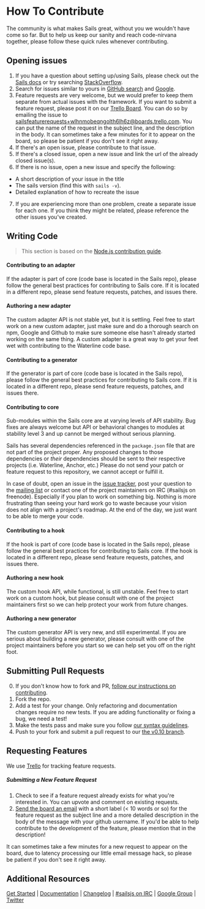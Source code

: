 # How To Contribute
The community is what makes Sails great, without you we wouldn't have come so far. But to help us keep our sanity and reach code-nirvana together, please follow these quick rules whenever contributing.


## Opening issues
1. If you have a question about setting up/using Sails, please check out the [Sails docs](http://sailsjs.org/#!documentation) or try searching  [StackOverflow](http://stackoverflow.com/questions/tagged/sails.js).
2. Search for issues similar to yours in [GitHub search](https://github.com/balderdashy/sails/search?type=Issues) and [Google](https://www.google.nl/search?q=sails+js). 
3. Feature requests are very welcome, but we would prefer to keep them separate from actual issues with the framework. If you want to submit a feature request, please post it on our [Trello Board](https://trello.com/b/cGzNVE0b/sails-js-feature-requests). You can do so by emailing the issue to sailsfeaturerequests+wlhnmobeqngolth6lh6z@boards.trello.com. You can put the name of the request in the subject line, and the description in the body. It can sometimes take a few minutes for it to appear on the board, so please be patient if you don't see it right away.
4. If there's an open issue, please contribute to that issue.
5. If there's a closed issue, open a new issue and link the url of the already closed issue(s).
6. If there is no issue, open a new issue and specify the following:
  - A short description of your issue in the title
  - The sails version (find this with ````sails -v````).
  - Detailed explanation of how to recreate the issue
7. If you are experiencing more than one problem, create a separate issue for each one. If you think they might be related, please reference the other issues you've created.


## Writing Code

> This section is based on the [Node.js contribution guide](https://github.com/joyent/node/blob/master/CONTRIBUTING.md#contributing).


#### Contributing to an adapter

If the adapter is part of core (code base is located in the Sails repo), please follow the general best practices for contributing to Sails core.  If it is located in a different repo, please send feature requests, patches, and issues there.

#### Authoring a new adapter

The custom adapter API is not stable yet, but it is settling.  Feel free to start work on a new custom adapter, just make sure and do a thorough search on npm, Google and Github to make sure someone else hasn't already started working on the same thing.  A custom adapter is a great way to get your feet wet with contributing to the Waterline code base.

#### Contributing to a generator

If the generator is part of core (code base is located in the Sails repo), please follow the general best practices for contributing to Sails core.  If it is located in a different repo, please send feature requests, patches, and issues there.


#### Contributing to core

Sub-modules within the Sails core are at varying levels of API stability. Bug fixes are always welcome but API or behavioral changes to modules at stability level 3 and up cannot be merged without serious planning.

Sails has several dependencies referenced in the `package.json` file that are not part of the project proper. Any proposed changes to those dependencies or _their_ dependencies should be sent to their respective projects (i.e. Waterline, Anchor, etc.) Please do not send your patch or feature request to this repository, we cannot accept or fulfill it.

In case of doubt, open an issue in the [issue tracker](), post your question to the [mailing list]() or contact one of the project maintainers on IRC (#sailsjs on freenode).  Especially if you plan to work on something big. Nothing is more frustrating than seeing your hard work go to waste because your vision does not align with a project's roadmap.  At the end of the day, we just want to be able to merge your code.

#### Contributing to a hook

If the hook is part of core (code base is located in the Sails repo), please follow the general best practices for contributing to Sails core.  If the hook is located in a different repo, please send feature requests, patches, and issues there.

#### Authoring a new hook

The custom hook API, while functional, is still unstable.  Feel free to start work on a custom hook, but please consult with one of the project maintainers first so we can help protect your work from future changes.

#### Authoring a new generator

The custom generator API is very new, and still experimental.  If you are serious about building a new generator, please consult with one of the project maintainers before you start so we can help set you off on the right foot.



## Submitting Pull Requests
0. If you don't know how to fork and PR, [follow our instructions on contributing](https://github.com/balderdashy/sails-docs/blob/0.9/Contributing-to-Sails.md).
1. Fork the repo.
2. Add a test for your change. Only refactoring and documentation changes require no new tests. If you are adding functionality or fixing a bug, we need a test!
4. Make the tests pass and make sure you follow [our syntax guidelines](https://github.com/balderdashy/sails/blob/master/.jshintrc).
5. Push to your fork and submit a pull request to our [the v0.10 branch](https://github.com/balderdashy/sails/tree/v0.10).


## Requesting Features
We use [Trello](https://trello.com/b/cGzNVE0b/sails-js-feature-requests) for tracking feature requests.

##### Submitting a New Feature Request

1. Check to see if a feature request already exists for what you're interested in.  You can upvote and comment on existing requests.
2. [Send the board an email](sailsfeaturerequests+wlhnmobeqngolth6lh6z@boards.trello.com) with a short label (< 10 words or so) for the feature request as the subject line and a more detailed description in the body of the message with your github username.  If you'd be able to help contribute to the development of the feature, please mention that in the description!

It can sometimes take a few minutes for a new request to appear on the board, due to latency processing our little email message hack, so please be patient if you don't see it right away.




## Additional Resources
[Get Started](http://sailsjs.org/#!getStarted) | [Documentation](http://sailsjs.org/#!documentation) | [Changelog](https://github.com/balderdashy/sails/wiki/Changelog) | [#sailsjs on IRC](http://webchat.freenode.net/) | [Google Group](https://groups.google.com/forum/?fromgroups#!forum/sailsjs) | [Twitter](http://twitter.com/sailsjs)

